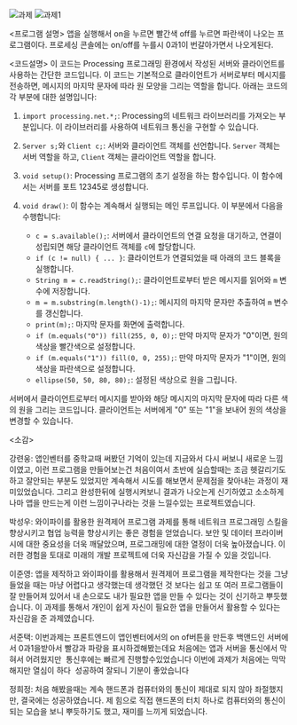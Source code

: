 ![과제](https://github.com/PSW0825/-/assets/127822725/e3c30d6c-e286-4ef0-af3a-6de08e1ce310)
![과제1](https://github.com/PSW0825/-/assets/127822725/ee623c0b-d39b-47cc-a15c-8541f92b4da8)

<프로그램 설명>
앱을 실행해서 on을 누르면 빨간색 off를 누르면 파란색이 나오는 프로그램이다. 프로세싱 콘솔에는 on/off를 누를시 0과1이 번갈아가면서 나오게된다.

<코드설명>
이 코드는 Processing 프로그래밍 환경에서 작성된 서버와 클라이언트를 사용하는 간단한 코드입니다. 이 코드는 기본적으로 클라이언트가 서버로부터 메시지를 전송하면, 메시지의 마지막 문자에 따라 원 모양을 그리는 역할을 합니다. 아래는 코드의 각 부분에 대한 설명입니다:

1. `import processing.net.*;`: Processing의 네트워크 라이브러리를 가져오는 부분입니다. 이 라이브러리를 사용하여 네트워크 통신을 구현할 수 있습니다.

2. `Server s;`와 `Client c;`: 서버와 클라이언트 객체를 선언합니다. `Server` 객체는 서버 역할을 하고, `Client` 객체는 클라이언트 역할을 합니다.

3. `void setup()`: Processing 프로그램의 초기 설정을 하는 함수입니다. 이 함수에서는 서버를 포트 12345로 생성합니다.

4. `void draw()`: 이 함수는 계속해서 실행되는 메인 루프입니다. 이 부분에서 다음을 수행합니다:
   - `c = s.available();`: 서버에서 클라이언트의 연결 요청을 대기하고, 연결이 성립되면 해당 클라이언트 객체를 `c`에 할당합니다.
   - `if (c != null) { ... }`: 클라이언트가 연결되었을 때 아래의 코드 블록을 실행합니다.
   - `String m = c.readString();`: 클라이언트로부터 받은 메시지를 읽어와 `m` 변수에 저장합니다.
   - `m = m.substring(m.length()-1);`: 메시지의 마지막 문자만 추출하여 `m` 변수를 갱신합니다.
   - `print(m);`: 마지막 문자를 화면에 출력합니다.
   - `if (m.equals("0")) fill(255, 0, 0);`: 만약 마지막 문자가 "0"이면, 원의 색상을 빨간색으로 설정합니다.
   - `if (m.equals("1")) fill(0, 0, 255);`: 만약 마지막 문자가 "1"이면, 원의 색상을 파란색으로 설정합니다.
   - `ellipse(50, 50, 80, 80);`: 설정된 색상으로 원을 그립니다.

서버에서 클라이언트로부터 메시지를 받아와 해당 메시지의 마지막 문자에 따라 다른 색의 원을 그리는 코드입니다. 클라이언트는 서버에게 "0" 또는 "1"을 보내어 원의 색상을 변경할 수 있습니다.


<소감>

강련웅: 앱인벤터를 중학교때 써봤던 기억이 있는데 지금와서 다시 써보니 새로운 느낌이였고, 이런 프로그램을 만들어보는건 처음이여서 초반에 실습할때는 조금 헷갈리기도하고 잘안되는 부분도 있었지만 계속해서 시도를 해보면서 문제점을 찾아내는 과정이 재미있었습니다. 그리고 완성한뒤에 실행시켜보니 결과가 나오는게 신기하였고 소소하게나마 앱을 만드는게 이런 느낌이구나라는 것을 느낄수있는 프로젝트였습니다.

박성우: 와이파이를 활용한 원격제어 프로그램 과제를 통해 네트워크 프로그래밍 스킬을 향상시키고 협업 능력을 향상시키는 좋은 경험을 얻었습니다. 보안 및 데이터 프라이버시에 대한 중요성을 더욱 깨달았으며, 프로그래밍에 대한 열정이 더욱 높아졌습니다. 이러한 경험을 토대로 미래의 개발 프로젝트에 더욱 자신감을 가질 수 있을 것입니다.

이준영: 앱을 제작하고 와이파이를 활용해서 원격제어 프로그램을 제작한다는 것을 그냥 들었을 때는 마냥 어렵다고 생각했는데 생각했던 것 보다는 쉽고 또 여러 프로그램들이 잘 만들어져 있어서 내 손으로도 내가 필요한 앱을 만들 수 있다는 것이 신기하고 뿌듯했습니다. 이 과제를 통해서 개인이 쉽게 자신이 필요한 앱을 만들어서 활용할 수 있다는 자신감을 준 과제였습니다.

서준택: 이번과제는 프론트엔드이 앱인벤터에서의 on of버튼을 만든후 백앤드인 서버에서 0과1을받아서 빨강과 파랑을 표시하겠해봤는데요 처음에는 앱과 서버을 통신에서 막혀서 어려웠지만  통신후에는 빠르게 진행할수있었습니다 이번에 과제가 처음에는 막막해지만 열심이 하다  성공하여 잘되니 기분이 좋았습니다

정희정: 처음 해봤을때는 계속 핸드폰과 컴퓨터와의 통신이 제대로 되지 않아 좌절했지만, 결국에는 성공하였습니다. 제 힘으로 직접 핸드폰의 터치 하나로 컴퓨터와의 통신이 되는 모습을 보니 뿌듯하기도 했고, 재미를 느끼게 되었습니다.
